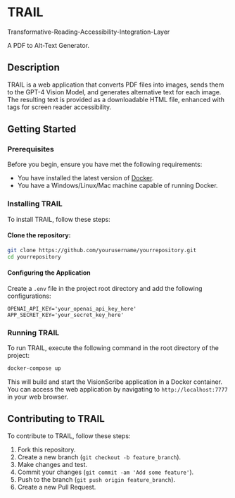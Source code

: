 
# TRAIL
Transformative-Reading-Accessibility-Integration-Layer

A PDF to Alt-Text Generator.

## Description
TRAIL is a web application that converts PDF files into images, sends them to the GPT-4 Vision Model, and generates alternative text for each image. The resulting text is provided as a downloadable HTML file, enhanced with tags for screen reader accessibility.

## Getting Started

### Prerequisites
Before you begin, ensure you have met the following requirements:
- You have installed the latest version of [Docker](https://www.docker.com/products/docker-desktop).
- You have a Windows/Linux/Mac machine capable of running Docker.

### Installing TRAIL

To install TRAIL, follow these steps:

#### Clone the repository:

```bash
git clone https://github.com/yourusername/yourrepository.git
cd yourrepository
```

#### Configuring the Application

Create a `.env` file in the project root directory and add the following configurations:

```env
OPENAI_API_KEY='your_openai_api_key_here'
APP_SECRET_KEY='your_secret_key_here'
```

### Running TRAIL

To run TRAIL, execute the following command in the root directory of the project:

```bash
docker-compose up
```

This will build and start the VisionScribe application in a Docker container. You can access the web application by navigating to `http://localhost:7777` in your web browser.

## Contributing to TRAIL

To contribute to TRAIL, follow these steps:

1. Fork this repository.
2. Create a new branch (`git checkout -b feature_branch`).
3. Make changes and test.
4. Commit your changes (`git commit -am 'Add some feature'`).
5. Push to the branch (`git push origin feature_branch`).
6. Create a new Pull Request.
